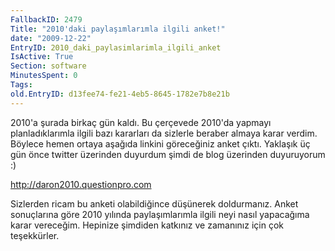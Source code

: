 ```yaml
---
FallbackID: 2479
Title: "2010'daki paylaşımlarımla ilgili anket!"
date: "2009-12-22"
EntryID: 2010_daki_paylasimlarimla_ilgili_anket
IsActive: True
Section: software
MinutesSpent: 0
Tags: 
old.EntryID: d13fee74-fe21-4eb5-8645-1782e7b8e21b
---
```

2010'a şurada birkaç gün kaldı. Bu çerçevede 2010'da yapmayı
planladıklarımla ilgili bazı kararları da sizlerle beraber almaya karar
verdim. Böylece hemen ortaya aşağıda linkini göreceğiniz anket çıktı.
Yaklaşık üç gün önce twitter üzerinden duyurdum şimdi de blog üzerinden
duyuruyorum :)

<http://daron2010.questionpro.com>

Sizlerden ricam bu anketi olabildiğince düşünerek doldurmanız. Anket
sonuçlarına göre 2010 yılında paylaşımlarımla ilgili neyi nasıl
yapacağıma karar vereceğim. Hepinize şimdiden katkınız ve zamanınız için
çok teşekkürler.


